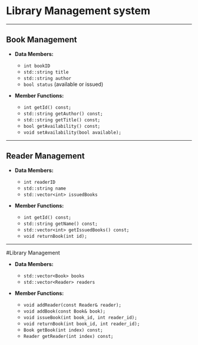 # Library Management system
******************************************************
## Book Management

- **Data Members:**

  - `int bookID`
  - `std::string title`
  - `std::string author`
  - `bool status` (available or issued)

- **Member Functions:**
  - `int getId() const;`
  - `std::string getAuthor() const;`
  - `std::string getTitle() const;`
  - `bool getAvailability() const;`
  - `void setAvailability(bool available);`

**********************************************

## Reader Management

- **Data Members:**
  - `int readerID`
  - `std::string name`
  - `std::vector<int> issuedBooks`

- **Member Functions:**
  - `int getId() const;`
  - `std::string getName() const;`
  - `std::vector<int> getIssuedBooks() const;`
  - `void returnBook(int id);`
***************************************

#Library Management

- **Data Members:**
  - `std::vector<Book> books`
  - `std::vector<Reader> readers`

- **Member Functions:**
  - `void addReader(const Reader& reader);`
  - `void addBook(const Book& book);`
  - `void issueBook(int book_id, int reader_id);`
  - `void returnBook(int book_id, int reader_id);`
  - `Book getBook(int index) const;`
  - `Reader getReader(int index) const;`
